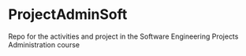 # ProjectAdminSoft

Repo for the activities and project in the Software Engineering Projects Administration course
